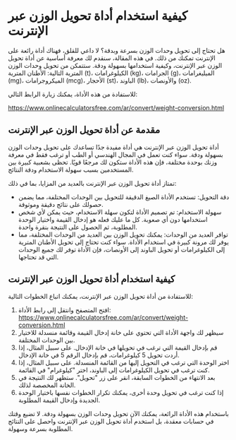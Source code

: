 كيفية استخدام أداة تحويل الوزن عبر الإنترنت
===========================================

هل تحتاج إلى تحويل وحدات الوزن بسرعة وبدقة؟ لا داعي للقلق، فهناك أداة رائعة على الإنترنت تمكنك من ذلك. في هذه المقالة، سنقدم لك معرفة أساسية عن أداة تحويل الوزن عبر الإنترنت، وكيفية استخدامها بسهولة ودقة. ستتمكن من تحويل وحدات الوزن المترية التالية: الأطنان المترية (t)، الكيلوغرامات (kg)، الجرامات (g)، الميليغرامات (mg)، الميكروجرامات (mcg)، الأحجار (st)، الباوند (lb)، والأونصات (oz).

للاستفادة من هذه الأداة، يمكنك زيارة الرابط التالي:

<https://www.onlinecalculatorsfree.com/ar/convert/weight-conversion.html>

مقدمة عن أداة تحويل الوزن عبر الإنترنت
--------------------------------------

أداة تحويل الوزن عبر الإنترنت هي أداة مفيدة جدًا تساعدك على تحويل وحدات الوزن بسهولة ودقة. سواء كنت تعمل في المجال الهندسي أو الطب أو ترغب فقط في معرفة وزنك بوحدة مختلفة، فإن هذه الأداة ستكون لك مرجعًا قويًا. تحظى بشعبية كبيرة بين المستخدمين بسبب سهولة الاستخدام ودقة النتائج.

تمتاز أداة تحويل الوزن عبر الإنترنت بالعديد من المزايا، بما في ذلك:

- دقة التحويل: تستخدم الأداة الصيغ الدقيقة للتحويل بين الوحدات المختلفة، مما يضمن حصولك على نتائج دقيقة وموثوقة.
- سهولة الاستخدام: تم تصميم الأداة لتكون سهلة الاستخدام، حيث يمكن لأي شخص استخدامها دون أي صعوبة. كل ما عليك فعله هو إدخال القيمة واختيار الوحدة المطلوبة، ثم الحصول على النتيجة بنقرة واحدة.
- توافر العديد من الوحدات: يمكنك تحويل الوزن بين العديد من الوحدات المختلفة، مما يوفر لك مرونة كبيرة في استخدام الأداة. سواء كنت تحتاج إلى تحويل الأطنان المترية إلى الكيلوغرامات أو تحويل الباوند إلى الأونصات، فإن الأداة توفر لك جميع الوحدات التي قد تحتاجها.

كيفية استخدام أداة تحويل الوزن عبر الإنترنت
-------------------------------------------

للاستفادة من أداة تحويل الوزن عبر الإنترنت، يمكنك اتباع الخطوات التالية:

1. افتح المتصفح وانتقل إلى رابط الأداة: <https://www.onlinecalculatorsfree.com/ar/convert/weight-conversion.html>
2. سيظهر لك واجهة الأداة التي تحتوي على خانة إدخال القيمة وقائمة منسدلة للاختيار بين الوحدات المختلفة.
3. قم بإدخال القيمة التي ترغب في تحويلها في خانة الإدخال. على سبيل المثال، إذا أردت تحويل 5 كيلوغرامات، قم بإدخال الرقم 5 في خانة الإدخال.
4. اختر الوحدة التي ترغب في التحويل إليها من القائمة المنسدلة. على سبيل المثال، إذا كنت ترغب في تحويل الكيلوغرامات إلى الباوند، اختر "كيلوغرام" في القائمة.
5. بعد الانتهاء من الخطوات السابقة، انقر على زر "تحويل". ستظهر لك النتيجة في الخانة المخصصة لذلك.
6. إذا كنت ترغب في تحويل وحدة أخرى، يمكنك تكرار الخطوات نفسها باختيار الوحدة الجديدة وإدخال القيمة المطلوبة.

باستخدام هذه الأداة الرائعة، يمكنك الآن تحويل وحدات الوزن بسهولة ودقة. لا تضيع وقتك في حسابات معقدة، بل استخدم أداة تحويل الوزن عبر الإنترنت واحصل على النتائج المطلوبة بسرعة وسهولة.